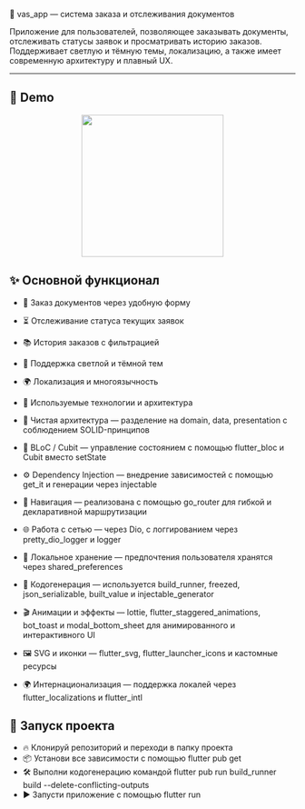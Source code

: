 📄 vas_app — система заказа и отслеживания документов

Приложение для пользователей, позволяющее заказывать документы, отслеживать статусы заявок и просматривать историю заказов. Поддерживает светлую и тёмную темы, локализацию, а также имеет современную архитектуру и плавный UX.

---

## 📱 Demo

<p align="center">
  <img src="assets/demo/demo.gif" width="250" />
</p>

## ✨ Основной функционал

- 📝 Заказ документов через удобную форму
- ⏳ Отслеживание статуса текущих заявок
- 📚 История заказов с фильтрацией
- 🎨 Поддержка светлой и тёмной тем
- 🌍 Локализация и многоязычность
- 🧠 Используемые технологии и архитектура

- 🧩 Чистая архитектура — разделение на domain, data, presentation с соблюдением SOLID-принципов
- 🧠 BLoC / Cubit — управление состоянием с помощью flutter_bloc и Cubit вместо setState
- ⚙️ Dependency Injection — внедрение зависимостей с помощью get_it и генерации через injectable
- 🔁 Навигация — реализована с помощью go_router для гибкой и декларативной маршрутизации
- 🌐 Работа с сетью — через Dio, с логгированием через pretty_dio_logger и logger
- 💾 Локальное хранение — предпочтения пользователя хранятся через shared_preferences
- 🧙 Кодогенерация — используется build_runner, freezed, json_serializable, built_value и injectable_generator
- 🎬 Анимации и эффекты — lottie, flutter_staggered_animations, bot_toast и modal_bottom_sheet для анимированного и интерактивного UI
- 🖼 SVG и иконки — flutter_svg, flutter_launcher_icons и кастомные ресурсы
- 🌍 Интернационализация — поддержка локалей через flutter_localizations и flutter_intl


## 🚀 Запуск проекта


- 🔥 Клонируй репозиторий и переходи в папку проекта
- 📦 Установи все зависимости с помощью flutter pub get
- 🛠 Выполни кодогенерацию командой flutter pub run build_runner build --delete-conflicting-outputs
- ▶️ Запусти приложение с помощью flutter run


